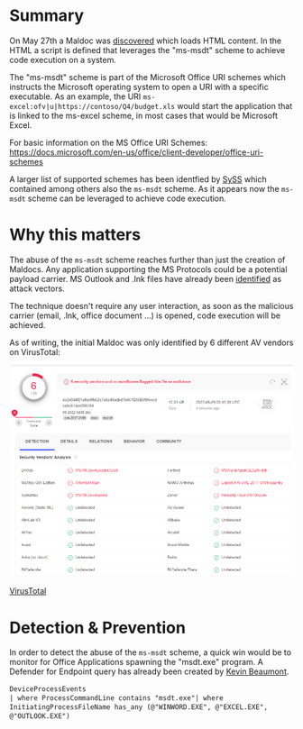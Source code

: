# Summary

On May 27th a Maldoc was [discovered](https://twitter.com/nao_sec/status/1530196847679401984) which loads HTML content. In the HTML a script is defined that leverages the "ms-msdt" scheme to achieve code execution on a system. 

The "ms-msdt" scheme is part of the Microsoft Office URI schemes which instructs the Microsoft operating system to open a URI with a specific executable. As an example, the URI `ms-excel:ofv|u|https://contoso/Q4/budget.xls` would start the application that is linked to the ms-excel scheme, in most cases that would be Microsoft Excel.

For basic information on the MS Office URI Schemes: https://docs.microsoft.com/en-us/office/client-developer/office-uri-schemes

A larger list of supported schemes has been identfied by [SySS](https://blog.syss.com/posts/abusing-ms-office-protos/) which contained among others also the `ms-msdt` scheme. As it appears now the `ms-msdt` scheme can be leveraged to achieve code execution.

# Why this matters

The abuse of the `ms-msdt` scheme reaches further than just the creation of Maldocs. Any application supporting the MS Protocols could be a potential payload carrier. MS Outlook and .lnk files have already been [identified](https://twitter.com/GossiTheDog/status/1530905874675408897) as attack vectors. 

The technique doesn't require any user interaction, as soon as the malicious carrier (email, .lnk, office document ...) is opened, code execution will be achieved.

As of writing, the initial Maldoc was only identified by 6 different AV vendors on VirusTotal: 

![VirusTotal](/advisories/images/msdt-vt.PNG?raw=true)

[VirusTotal](https://www.virustotal.com/gui/file/4a24048f81afbe9fb62e7a6a49adbd1faf41f266b5f9feecdceb567aec096784/detection)

# Detection & Prevention

In order to detect the abuse of the `ms-msdt` scheme, a quick win would be to monitor for Office Applications spawning the "msdt.exe" program. A Defender for Endpoint query has already been created by [Kevin Beaumont](https://github.com/GossiTheDog/ThreatHunting/blob/master/AdvancedHuntingQueries/Follina-Office.ahq).

```
DeviceProcessEvents
| where ProcessCommandLine contains "msdt.exe"| where InitiatingProcessFileName has_any (@"WINWORD.EXE", @"EXCEL.EXE", @"OUTLOOK.EXE")
```
